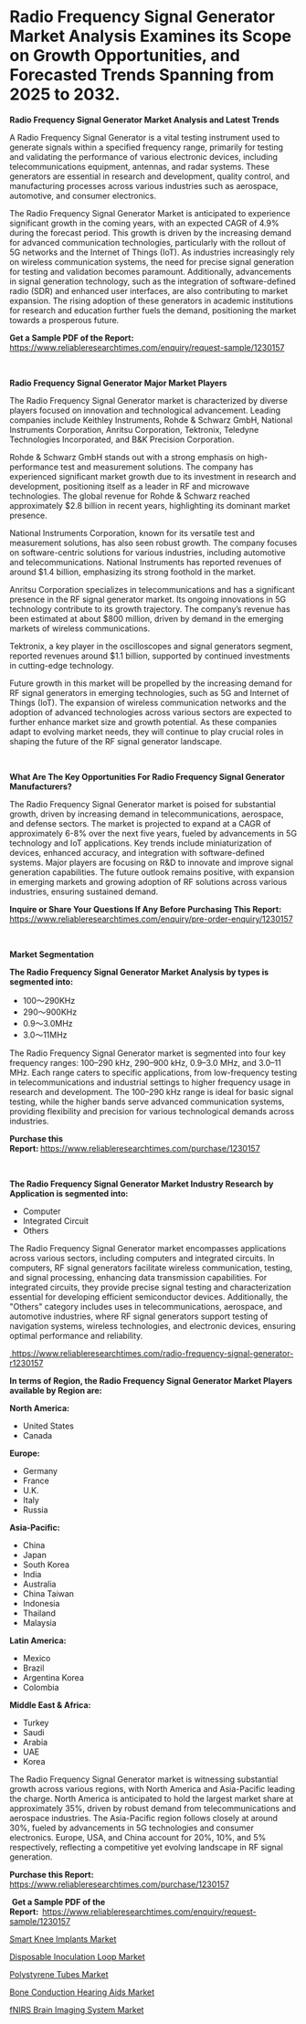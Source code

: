 <p><h1>Radio Frequency Signal Generator Market Analysis Examines its Scope on Growth Opportunities, and Forecasted Trends Spanning from 2025 to 2032.</h1></p><p><strong>Radio Frequency Signal Generator Market Analysis and Latest Trends</strong></p>
<p><p>A Radio Frequency Signal Generator is a vital testing instrument used to generate signals within a specified frequency range, primarily for testing and validating the performance of various electronic devices, including telecommunications equipment, antennas, and radar systems. These generators are essential in research and development, quality control, and manufacturing processes across various industries such as aerospace, automotive, and consumer electronics.</p><p>The Radio Frequency Signal Generator Market is anticipated to experience significant growth in the coming years, with an expected CAGR of 4.9% during the forecast period. This growth is driven by the increasing demand for advanced communication technologies, particularly with the rollout of 5G networks and the Internet of Things (IoT). As industries increasingly rely on wireless communication systems, the need for precise signal generation for testing and validation becomes paramount. Additionally, advancements in signal generation technology, such as the integration of software-defined radio (SDR) and enhanced user interfaces, are also contributing to market expansion. The rising adoption of these generators in academic institutions for research and education further fuels the demand, positioning the market towards a prosperous future.</p></p>
<p><strong>Get a Sample PDF of the Report:&nbsp;</strong> <a href="https://www.reliableresearchtimes.com/enquiry/request-sample/1230157?utm_campaign=3002&utm_medium=2&utm_source=Github&utm_content=ia&utm_term=09042025&utm_id=radio-frequency-signal-generator">https://www.reliableresearchtimes.com/enquiry/request-sample/1230157</a></p>
<p>&nbsp;</p>
<p><strong>Radio Frequency Signal Generator Major Market Players</strong></p>
<p><p>The Radio Frequency Signal Generator market is characterized by diverse players focused on innovation and technological advancement. Leading companies include Keithley Instruments, Rohde & Schwarz GmbH, National Instruments Corporation, Anritsu Corporation, Tektronix, Teledyne Technologies Incorporated, and B&K Precision Corporation. </p><p>Rohde & Schwarz GmbH stands out with a strong emphasis on high-performance test and measurement solutions. The company has experienced significant market growth due to its investment in research and development, positioning itself as a leader in RF and microwave technologies. The global revenue for Rohde & Schwarz reached approximately $2.8 billion in recent years, highlighting its dominant market presence.</p><p>National Instruments Corporation, known for its versatile test and measurement solutions, has also seen robust growth. The company focuses on software-centric solutions for various industries, including automotive and telecommunications. National Instruments has reported revenues of around $1.4 billion, emphasizing its strong foothold in the market.</p><p>Anritsu Corporation specializes in telecommunications and has a significant presence in the RF signal generator market. Its ongoing innovations in 5G technology contribute to its growth trajectory. The company’s revenue has been estimated at about $800 million, driven by demand in the emerging markets of wireless communications.</p><p>Tektronix, a key player in the oscilloscopes and signal generators segment, reported revenues around $1.1 billion, supported by continued investments in cutting-edge technology. </p><p>Future growth in this market will be propelled by the increasing demand for RF signal generators in emerging technologies, such as 5G and Internet of Things (IoT). The expansion of wireless communication networks and the adoption of advanced technologies across various sectors are expected to further enhance market size and growth potential. As these companies adapt to evolving market needs, they will continue to play crucial roles in shaping the future of the RF signal generator landscape.</p></p>
<p>&nbsp;</p>
<p><strong>What Are The Key Opportunities For Radio Frequency Signal Generator Manufacturers?</strong></p>
<p><p>The Radio Frequency Signal Generator market is poised for substantial growth, driven by increasing demand in telecommunications, aerospace, and defense sectors. The market is projected to expand at a CAGR of approximately 6-8% over the next five years, fueled by advancements in 5G technology and IoT applications. Key trends include miniaturization of devices, enhanced accuracy, and integration with software-defined systems. Major players are focusing on R&D to innovate and improve signal generation capabilities. The future outlook remains positive, with expansion in emerging markets and growing adoption of RF solutions across various industries, ensuring sustained demand.</p></p>
<p><strong>Inquire or Share Your Questions If Any Before Purchasing This Report:</strong> <a href="https://www.reliableresearchtimes.com/enquiry/pre-order-enquiry/1230157?utm_campaign=3002&utm_medium=2&utm_source=Github&utm_content=ia&utm_term=09042025&utm_id=radio-frequency-signal-generator">https://www.reliableresearchtimes.com/enquiry/pre-order-enquiry/1230157</a></p>
<p>&nbsp;</p>
<p><strong>Market Segmentation</strong></p>
<p><strong>The Radio Frequency Signal Generator Market Analysis by types is segmented into:</strong></p>
<p><ul><li>100～290KHz</li><li>290～900KHz</li><li>0.9～3.0MHz</li><li>3.0～11MHz</li></ul></p>
<p><p>The Radio Frequency Signal Generator market is segmented into four key frequency ranges: 100–290 kHz, 290–900 kHz, 0.9–3.0 MHz, and 3.0–11 MHz. Each range caters to specific applications, from low-frequency testing in telecommunications and industrial settings to higher frequency usage in research and development. The 100–290 kHz range is ideal for basic signal testing, while the higher bands serve advanced communication systems, providing flexibility and precision for various technological demands across industries.</p></p>
<p><strong>Purchase this Report:&nbsp;</strong><a href="https://www.reliableresearchtimes.com/purchase/1230157?utm_campaign=3002&utm_medium=2&utm_source=Github&utm_content=ia&utm_term=09042025&utm_id=radio-frequency-signal-generator">https://www.reliableresearchtimes.com/purchase/1230157</a></p>
<p>&nbsp;</p>
<p><strong>The Radio Frequency Signal Generator Market Industry Research by Application is segmented into:</strong></p>
<p><ul><li>Computer</li><li>Integrated Circuit</li><li>Others</li></ul></p>
<p><p>The Radio Frequency Signal Generator market encompasses applications across various sectors, including computers and integrated circuits. In computers, RF signal generators facilitate wireless communication, testing, and signal processing, enhancing data transmission capabilities. For integrated circuits, they provide precise signal testing and characterization essential for developing efficient semiconductor devices. Additionally, the "Others" category includes uses in telecommunications, aerospace, and automotive industries, where RF signal generators support testing of navigation systems, wireless technologies, and electronic devices, ensuring optimal performance and reliability.</p></p>
<p><a href="https://www.reliableresearchtimes.com/radio-frequency-signal-generator-r1230157?utm_campaign=3002&utm_medium=2&utm_source=Github&utm_content=ia&utm_term=09042025&utm_id=radio-frequency-signal-generator">&nbsp;https://www.reliableresearchtimes.com/radio-frequency-signal-generator-r1230157</a></p>
<p><strong>In terms of Region, the Radio Frequency Signal Generator Market Players available by Region are:</strong></p>
<p>
    <p> <strong> North America: </strong>
        <ul>
            <li>United States</li>
            <li>Canada</li>
        </ul>
        </p> 
    <p> <strong> Europe: </strong>
        <ul>
            <li>Germany</li>
            <li>France</li>
            <li>U.K.</li>
            <li>Italy</li>
            <li>Russia</li>
        </ul>
        </p> 
    <p> <strong> Asia-Pacific: </strong>
        <ul>
            <li>China</li>
            <li>Japan</li>
            <li>South Korea</li>
            <li>India</li>
            <li>Australia</li>
            <li>China Taiwan</li>
            <li>Indonesia</li>
            <li>Thailand</li>
            <li>Malaysia</li>
        </ul>
        </p> 
    <p> <strong> Latin America: </strong>
        <ul>
            <li>Mexico</li>
            <li>Brazil</li>
            <li>Argentina Korea</li>
            <li>Colombia</li>
        </ul>
        </p> 
    <p> <strong> Middle East & Africa: </strong>
        <ul>
            <li>Turkey</li>
            <li>Saudi</li>
            <li>Arabia</li>
            <li>UAE</li>
            <li>Korea</li>
        </ul>
    </p>
    </p>
<p><p>The Radio Frequency Signal Generator market is witnessing substantial growth across various regions, with North America and Asia-Pacific leading the charge. North America is anticipated to hold the largest market share at approximately 35%, driven by robust demand from telecommunications and aerospace industries. The Asia-Pacific region follows closely at around 30%, fueled by advancements in 5G technologies and consumer electronics. Europe, USA, and China account for 20%, 10%, and 5% respectively, reflecting a competitive yet evolving landscape in RF signal generation.</p></p>
<p><strong>Purchase this Report: </strong><a href="https://www.reliableresearchtimes.com/purchase/1230157?utm_campaign=3002&utm_medium=2&utm_source=Github&utm_content=ia&utm_term=09042025&utm_id=radio-frequency-signal-generator">https://www.reliableresearchtimes.com/purchase/1230157</a></p>
<p>&nbsp;<strong>Get a Sample PDF of the Report:&nbsp;&nbsp;</strong><a href="https://www.reliableresearchtimes.com/enquiry/request-sample/1230157?utm_campaign=3002&utm_medium=2&utm_source=Github&utm_content=ia&utm_term=09042025&utm_id=radio-frequency-signal-generator">https://www.reliableresearchtimes.com/enquiry/request-sample/1230157</a></p>
<p><strong></strong></p>
<p><p><a href="https://www.linkedin.com/pulse/accelerated-growth-smart-knee-implants-market-2025-2032-97-vuq2e?utm_campaign=3002&utm_medium=2&utm_source=Github&utm_content=ia&utm_term=09042025&utm_id=radio-frequency-signal-generator">Smart Knee Implants Market</a></p><p><a href="https://www.linkedin.com/pulse/swot-analysis-disposable-inoculation-loop-market-business-gpdte?utm_campaign=3002&utm_medium=2&utm_source=Github&utm_content=ia&utm_term=09042025&utm_id=radio-frequency-signal-generator">Disposable Inoculation Loop Market</a></p><p><a href="https://www.linkedin.com/pulse/polystyrene-tubes-market-analysis-shows-detailed-trends-demand-supply-emope?utm_campaign=3002&utm_medium=2&utm_source=Github&utm_content=ia&utm_term=09042025&utm_id=radio-frequency-signal-generator">Polystyrene Tubes Market</a></p><p><a href="https://www.linkedin.com/pulse/insight-bone-conduction-hearing-aids-market-size-expected-6abqe?utm_campaign=3002&utm_medium=2&utm_source=Github&utm_content=ia&utm_term=09042025&utm_id=radio-frequency-signal-generator">Bone Conduction Hearing Aids Market</a></p><p><a href="https://www.linkedin.com/pulse/global-fnirs-brain-imaging-system-market-analysis-report-encompassing-tutbe?utm_campaign=3002&utm_medium=2&utm_source=Github&utm_content=ia&utm_term=09042025&utm_id=radio-frequency-signal-generator">fNIRS Brain Imaging System Market</a></p></p>
